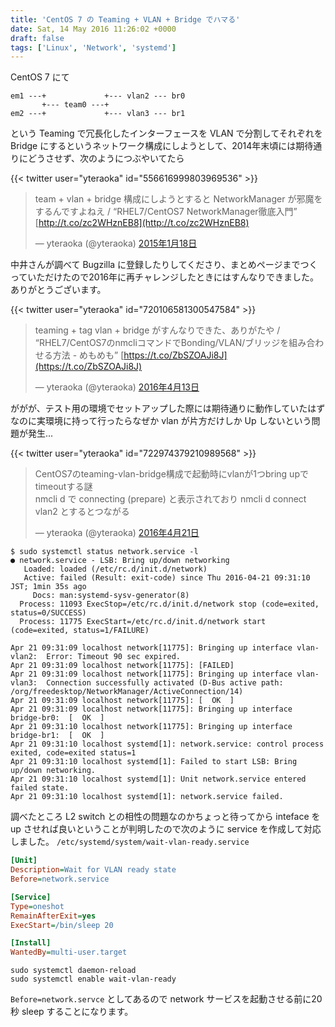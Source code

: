 ```yaml
---
title: 'CentOS 7 の Teaming + VLAN + Bridge でハマる'
date: Sat, 14 May 2016 11:26:02 +0000
draft: false
tags: ['Linux', 'Network', 'systemd']
---
```


CentOS 7 にて

```
em1 ---+             +--- vlan2 --- br0
       +--- team0 ---+
em2 ---+             +--- vlan3 --- br1
```

という Teaming で冗長化したインターフェースを VLAN で分割してそれぞれを Bridge にするというネットワーク構成にしようとして、2014年末頃には期待通りにどうさせず、次のようにつぶやいてたら


{{< twitter user="yteraoka" id="556616999803969536" >}}

> team + vlan + bridge 構成にしようとすると NetworkManager が邪魔をするんですよねえ / “RHEL7/CentOS7 NetworkManager徹底入門” [http://t.co/zc2WHznEB8](http://t.co/zc2WHznEB8)
> 
> — yteraoka (@yteraoka) [2015年1月18日](https://twitter.com/yteraoka/status/556616999803969536)

中井さんが調べて Bugzilla に登録したりしてくださり、まとめページまでつくっていただけたので2016年に再チャレンジしたときにはすんなりできました。ありがとうございます。

{{< twitter user="yteraoka" id="720106581300547584" >}}

> teaming + tag vlan + bridge がすんなりできた、ありがたや / “RHEL7/CentOS7のnmcliコマンドでBonding/VLAN/ブリッジを組み合わせる方法 - めもめも” [https://t.co/ZbSZOAJi8J](https://t.co/ZbSZOAJi8J)
> 
> — yteraoka (@yteraoka) [2016年4月13日](https://twitter.com/yteraoka/status/720106581300547584)

ががが、テスト用の環境でセットアップした際には期待通りに動作していたはずなのに実環境に持って行ったらなぜか vlan が片方だけしか Up しないという問題が発生...

{{< twitter user="yteraoka" id="722974379210989568" >}}

> CentOS7のteaming-vlan-bridge構成で起動時にvlanが1つbring upでtimeoutする謎  
> nmcli d で connecting (prepare) と表示されており nmcli d connect vlan2 とするとつながる
> 
> — yteraoka (@yteraoka) [2016年4月21日](https://twitter.com/yteraoka/status/722974379210989568)

```
$ sudo systemctl status network.service -l
● network.service - LSB: Bring up/down networking
   Loaded: loaded (/etc/rc.d/init.d/network)
   Active: failed (Result: exit-code) since Thu 2016-04-21 09:31:10
JST; 1min 35s ago
     Docs: man:systemd-sysv-generator(8)
  Process: 11093 ExecStop=/etc/rc.d/init.d/network stop (code=exited,
status=0/SUCCESS)
  Process: 11775 ExecStart=/etc/rc.d/init.d/network start
(code=exited, status=1/FAILURE)

Apr 21 09:31:09 localhost network[11775]: Bringing up interface vlan-vlan2:  Error: Timeout 90 sec expired.
Apr 21 09:31:09 localhost network[11775]: [FAILED]
Apr 21 09:31:09 localhost network[11775]: Bringing up interface vlan-vlan3:  Connection successfully activated (D-Bus active path: /org/freedesktop/NetworkManager/ActiveConnection/14)
Apr 21 09:31:09 localhost network[11775]: [  OK  ]
Apr 21 09:31:09 localhost network[11775]: Bringing up interface bridge-br0:  [  OK  ]
Apr 21 09:31:10 localhost network[11775]: Bringing up interface bridge-br1:  [  OK  ]
Apr 21 09:31:10 localhost systemd[1]: network.service: control process exited, code=exited status=1
Apr 21 09:31:10 localhost systemd[1]: Failed to start LSB: Bring up/down networking.
Apr 21 09:31:10 localhost systemd[1]: Unit network.service entered failed state.
Apr 21 09:31:10 localhost systemd[1]: network.service failed.
```

調べたところ L2 switch との相性の問題なのかちょっと待ってから inteface を up させれば良いということが判明したので次のように service を作成して対応しました。 `/etc/systemd/system/wait-vlan-ready.service`

```ini
[Unit]
Description=Wait for VLAN ready state
Before=network.service

[Service]
Type=oneshot
RemainAfterExit=yes
ExecStart=/bin/sleep 20

[Install]
WantedBy=multi-user.target
```

```
sudo systemctl daemon-reload
sudo systemctl enable wait-vlan-ready
```

`Before=network.servce` としてあるので network サービスを起動させる前に20秒 sleep することになります。
